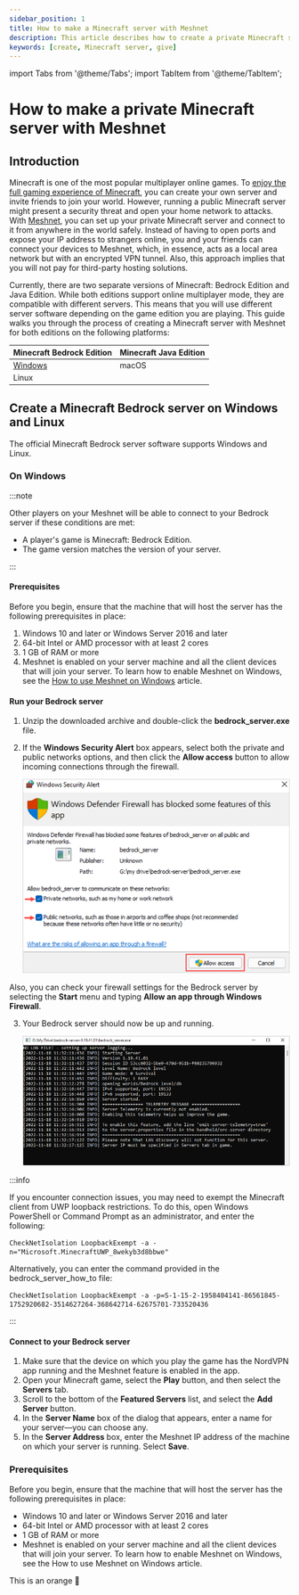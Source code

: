 ```yaml
---
sidebar_position: 1
title: How to make a Minecraft server with Meshnet
description: This article describes how to create a private Minecraft server using Meshnet on Windows, Linux, and macOS.
keywords: [create, Minecraft server, give]
---
```


import Tabs from '@theme/Tabs';
import TabItem from '@theme/TabItem';

# How to make a private Minecraft server with Meshnet

## Introduction

Minecraft is one of the most popular multiplayer online games. To [enjoy the full gaming experience of Minecraft](https://nordvpn.com/gaming/minecraft/), you can create your own server and invite friends to join your world. However, running a public Minecraft server might present a security threat and open your home network to attacks.
With [Meshnet](https://nordvpn.com/features/meshnet/), you can set up your private Minecraft server and connect to it from anywhere in the world safely. Instead of having to open ports and expose your IP address to strangers online, you and your friends can connect your devices to Meshnet, which, in essence, acts as a local area network but with an encrypted VPN tunnel. Also, this approach implies that you will not pay for third-party hosting solutions.

Currently, there are two separate versions of Minecraft: Bedrock Edition and Java Edition. While both editions support online multiplayer mode, they are compatible with different servers. This means that you will use different server software depending on the game edition you are playing.
This guide walks you through the process of creating a Minecraft server with Meshnet for both editions on the following platforms:

| Minecraft Bedrock Edition     | Minecraft Java Edition  |
| ----------------------------- | ----------------------- |
| [Windows](#on-windows)                       | macOS                   |
| Linux                         |                         |

## Create a Minecraft Bedrock server on Windows and Linux

The official Minecraft Bedrock server software supports Windows and Linux.

### On Windows 

:::note

Other players on your Meshnet will be able to connect to your Bedrock server if these conditions are met:

* A player's game is Minecraft: Bedrock Edition.
* The game version matches the version of your server.

:::

#### Prerequisites

Before you begin, ensure that the machine that will host the server has the following prerequisites in place:
1. Windows 10 and later or Windows Server 2016 and later
2. 64-bit Intel or AMD processor with at least 2 cores
3. 1 GB of RAM or more
4. Meshnet is enabled on your server machine and all the client devices that will join your server. To learn how to enable Meshnet on Windows, see the [How to use Meshnet on Windows](https://support.nordvpn.com/General-info/Features/1872906652/How-to-use-Meshnet-on-Windows.htm) article.

#### Run your Bedrock server

1. Unzip the downloaded archive and double-click the **bedrock_server.exe** file.
2. If the **Windows Security Alert** box appears, select both the private and public networks options, and then click the **Allow access** button to allow incoming connections through the firewall. 

   ![Allow firewall access](./img/allow_access.png)

Also, you can check your firewall settings for the Bedrock server by selecting the **Start** menu and typing **Allow an app through Windows Firewall**.

3. Your Bedrock server should now be up and running. 

   ![Bedrock server is running on Windows](./img/bedrock_server_running_windows.png)

:::info

If you encounter connection issues, you may need to exempt the Minecraft client from UWP loopback restrictions. To do this, open Windows PowerShell or Command Prompt as an administrator, and enter the following:
```
CheckNetIsolation LoopbackExempt -a -n="Microsoft.MinecraftUWP_8wekyb3d8bbwe"
```
Alternatively, you can enter the command provided in the bedrock_server_how_to file:
```
CheckNetIsolation LoopbackExempt -a -p=S-1-15-2-1958404141-86561845-1752920682-3514627264-368642714-62675701-733520436
```

:::

#### Connect to your Bedrock server

1. Make sure that the device on which you play the game has the NordVPN app running and the Meshnet feature is enabled in the app.
2. Open your Minecraft game, select the **Play** button, and then select the **Servers** tab.
3. Scroll to the bottom of the **Featured Servers** list, and select the **Add Server** button.
4. In the **Server Name** box of the dialog that appears, enter a name for your server—you can choose any. 
5. In the **Server Address** box, enter the Meshnet IP address of the machine on which your server is running. Select **Save**. 

<Tabs>
  <TabItem value="windows" label="Windows" default>
    <h3> Prerequisites </h3> 
    Before you begin, ensure that the machine that will host the server has the following prerequisites in place:
    <ul>
        <li> Windows 10 and later or Windows Server 2016 and later</li>
        <li> 64-bit Intel or AMD processor with at least 2 cores</li>
        <li> 1 GB of RAM or more</li>
        <li> Meshnet is enabled on your server machine and all the client devices that will join your server. To learn how to enable Meshnet on Windows, see the How to use Meshnet on Windows article.</li>
    </ul>
  </TabItem>
  <TabItem value="linux" label="Linux">
    This is an orange 🍊
  </TabItem>
</Tabs>

